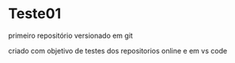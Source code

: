 # Teste01
 primeiro repositório versionado em git

criado com objetivo de testes dos repositorios
online e em vs code
